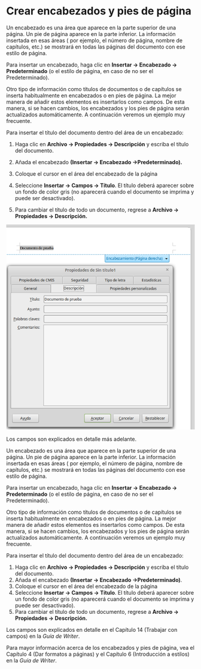 
# Crear encabezados y pies de página

Un encabezado es una área que aparece en la parte superior de una página. Un pie de página aparece en la parte inferior. La información insertada en esas áreas ( por ejemplo, el número de página, nombre de capítulos, etc.) se mostrará en todas las páginas del documento con ese estilo de página.


Para insertar un encabezado, haga clic en **Insertar → Encabezado → Predeterminado** (o el estilo de página, en caso de no ser el Predeterminado).

Otro tipo de información como títulos de documentos o de capítulos se inserta habitualmente en encabezados o en pies de página. La mejor manera de añadir estos elementos es insertarlos como campos. De esta manera, si se hacen cambios, los encabezados y los pies de página serán actualizados automáticamente. A continuación veremos un ejemplo muy frecuente.

Para insertar el título del documento dentro del área de un encabezado:

1. Haga clic en **Archivo → Propiedades → Descripción** y escriba el título del documento.

2. Añada el encabezado **(Insertar → Encabezado →Predeterminado).**

3. Coloque el cursor en el área del encabezado de la página

4. Seleccione **Insertar → Campos → Título**. El título deberá aparecer sobre un fondo de color gris (no aparecerá cuando el documento se imprima y puede ser desactivado).

5. Para cambiar el título de todo un documento, regrese a **Archivo → Propiedades → Descripción.**


![](https://raw.githubusercontent.com/catedu/libreOffice-la-suite-ofimatica-libre/master/img/Seleccion_276.png)

Los campos son explicados en detalle más adelante.

Un encabezado es una área que aparece en la parte superior de una página. Un pie de página aparece en la parte inferior. La información insertada en esas áreas ( por ejemplo, el número de página, nombre de capítulos, etc.) se mostrará en todas las páginas del documento con ese estilo de página.

Para insertar un encabezado, haga clic en **Insertar → Encabezado → Predeterminado** (o el estilo de página, en caso de no ser el Predeterminado).

Otro tipo de información como títulos de documentos o de capítulos se inserta habitualmente en encabezados o en pies de página. La mejor manera de añadir estos elementos es insertarlos como campos. De esta manera, si se hacen cambios, los encabezados y los pies de página serán actualizados automáticamente. A continuación veremos un ejemplo muy frecuente.

Para insertar el título del documento dentro del área de un encabezado:

1. Haga clic en **Archivo → Propiedades → Descripción** y escriba el título del documento.
2. Añada el encabezado **(Insertar → Encabezado →Predeterminado)**.
3. Coloque el cursor en el área del encabezado de la página
4. Seleccione **Insertar → Campos → Título**. El título deberá aparecer sobre un fondo de color gris (no aparecerá cuando el documento se imprima y puede ser desactivado).
5. Para cambiar el título de todo un documento, regrese a **Archivo → Propiedades → Descripción.**

Los campos son explicados en detalle en el Capítulo 14 (Trabajar con campos) en la *Guía de Writer*.

Para mayor información acerca de los encabezados y pies de página, vea el Capítulo 4 (Dar formatos a páginas) y el Capítulo 6 (Introducción a estilos) en la *Guía de Writer*.

